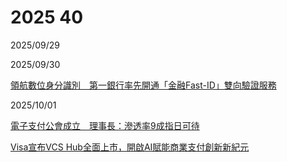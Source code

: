 # 2025 40

2025/09/29

2025/09/30

[領航數位身分識別　第一銀行率先開通「金融Fast-ID」雙向驗證服務](https://www.taisounds.com/news/content/79/216863)

2025/10/01

[電子支付公會成立　理事長：滲透率9成指日可待](https://www.cna.com.tw/news/afe/202510010310.aspx)

[Visa宣布VCS Hub全面上市，開啟AI賦能商業支付創新新紀元](https://www.cna.com.tw/postwrite/chi/414101)